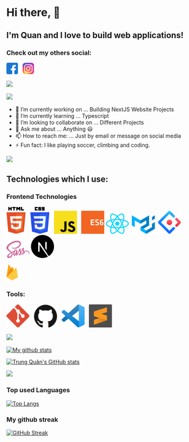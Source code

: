 # Hi there,  👋

## I'm Quan and I love to build web applications! 

### Check out my others social:

[<img src="/assets/facebook.png" width="30" title="Facebook">](https://www.facebook.com/trung.quann.2806) &nbsp; [<img src="/assets/instagram.png" width="30" title="Instagram">](https://www.instagram.com/trungquan2806_/)

![](https://komarev.com/ghpvc/?username=tquann286&color=green)

<!-- Portfolio:

[View Portfolio]() -->

![](https://i.imgur.com/waxVImv.png)

- 🔭 I’m currently working on ... Building NextJS Website Projects
- 🌱 I’m currently learning ... Typescript
- 👯 I’m looking to collaborate on ... Different Projects
- 💬 Ask me about ... Anything :smiley:
- 📫 How to reach me: ... Just by email or message on social media 
- ⚡ Fun fact: I like playing soccer, climbing and coding.

![](https://i.imgur.com/waxVImv.png)

## Technologies which I use:

### Frontend Technologies

<img src="/assets/htmllogo.svg" width="50" title="HTML 5"> &nbsp; <img src="/assets/csslogo.svg" width="50" title="CSS 3"> &nbsp; <img src="/assets/jslogo.svg" width="60" title="JavaScript"> &nbsp; <img src="/assets/es6logo.svg" width="60" title="ES6">&nbsp;<img src="/assets/react.svg" width="60" title="React"> &nbsp;<img src="/assets/material-ui.svg" width="60" title="Material UI"> &nbsp;<img src="/assets/ant-design.svg" width="60" title="Ant Design">&nbsp;<img src="/assets/sass-logo.svg" width="60" title="SASS">&nbsp;<img src="/assets/next-js.svg" width="60" title="Next JS">&nbsp;

<img src="/assets/firebase.svg" width="30" title="Firebase"> &nbsp;

### Tools:

<img src="/assets/gitlogo.png" width="60" title="Git"> &nbsp; <img src="/assets/github.svg" width="60" title="Github"> &nbsp; <img src="/assets/vscodelogo.svg" width="60" title="VS Code"> &nbsp; <img src="/assets/sublime-text.svg" width="60" title="Sublime Text">

![](https://i.imgur.com/waxVImv.png) 

[![My github stats](https://readme-typing-svg.herokuapp.com?color=%236999EB&height=40&lines=My+Github+Stats)](https://git.io/typing-svg)

[![Trung Quân's GitHub stats](https://github-readme-stats.vercel.app/api?username=tquann286&hide=stars,&show_icons=true&theme=tokyonight)](https://github.com/anuraghazra/github-readme-stats)

![](https://i.imgur.com/waxVImv.png)

### Top used Languages

[![Top Langs](https://github-readme-stats.vercel.app/api/top-langs/?username=tquann286&layout=compact&exclude_repo=fontawesome,shopee,Love_travel)](https://github.com/anuraghazra/github-readme-stats)

### My github streak

[![GitHub Streak](http://github-readme-streak-stats.herokuapp.com?user=tquann286&theme=tokyonight&date_format=M%20j%5B%2C%20Y%5D)](https://git.io/streak-stats)





